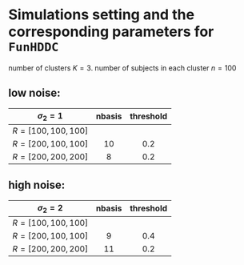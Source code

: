 # Simulations setting and the corresponding parameters for `FunHDDC`

number of clusters $K=3$.
number of subjects in each cluster $n=100$

## low noise: 

| $\sigma_2 = 1$       | nbasis   | threshold
| ------------- |:-------------:|:-------------:|
| $R = [100, 100, 100]$      |  |
| $R = [200, 100, 100]$      |   10    | 0.2|
| $R = [200, 200, 200]$ |   8    | 0.2|


## high noise: 

| $\sigma_2 = 2$       | nbasis     | threshold |
| ------------- |:-------------:|:-------------:|
| $R = [100, 100, 100]$      |  |
| $R = [200, 100, 100]$      |   9    | 0.4 |
| $R = [200, 200, 200]$ |   11    | 0.2|